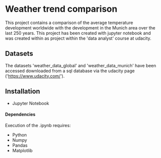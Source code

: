 # Weather trend comparison
This project contains a comparison of the average temperature development worldwide with the development
in the Munich area over the last 250 years. This project has been created with jupyter notebook and was
created within as project within the 'data analyst' course at udacity.

## Datasets
The datasets 'weather_data_global' and 'weather_data_munich' have been accessed downloaded from a sql database
via the udacity page ('https://www.udacity.com/').

## Installation
- Jupyter Notebook
#### Dependencies
Execution of the .ipynb requires:
- Python
- Numpy
- Pandas
- Matplotlib


